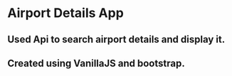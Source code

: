 # Airport Details App
## Used Api to search airport details and display it.
## Created using VanillaJS and bootstrap.
